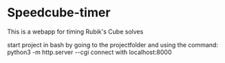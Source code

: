# Speedcube-timer
This is a webapp for timing Rubik's Cube solves

start project in bash by going to the projectfolder and using the command: python3 -m http.server --cgi
connect with localhost:8000